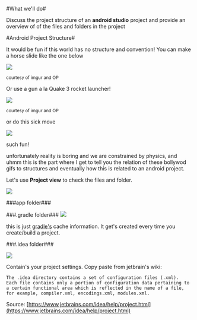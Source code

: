 
#What we'll do#

Discuss the project structure of an **android studio** project and provide an overview of of the files and folders in the project

#Android Project Structure#

It would be fun if this world has no structure and convention! You can make a horse slide like the one below

![](https://i.imgur.com/rKpxPh.jpg)

<sup>courtesy of imgur and OP<sup>

Or use a gun a la Quake 3 rocket launcher!

![](http://i.imgur.com/PhrgLL0.gif)

<sup>courtesy of imgur and OP<sup>

or do this sick  move

![](http://i.imgur.com/dchnNNP.gif)

such fun!

unfortunately reality is boring and we are constrained by physics, and uhmm this is the part where I get to tell you the relation of these bollywod gifs to structures and eventually how this is related to an android project. 


Let's use  **Project view** to check the files and folder.

![](http://i.imgur.com/Zk4l7H3.png)

###app folder###


###.gradle folder###
![](http://i.imgur.com/XBQsd5o.png)

this is just [gradle's](https://gradle.org/) cache information. It get's created every time you create/build a project.


###.idea folder###

![](http://i.imgur.com/xglRcwP.png)

Contain's your project settings.
Copy paste from jetbrain's wiki:

	The .idea directory contains a set of configuration files (.xml). 
	Each file contains only a portion of configuration data pertaining to a certain functional area which is reflected in the name of a file, for example, compiler.xml, encodings.xml, modules.xml.

Source: [https://www.jetbrains.com/idea/help/project.html](https://www.jetbrains.com/idea/help/project.html)









